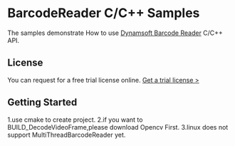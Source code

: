 # BarcodeReader C/C++ Samples
The samples demonstrate How to use [Dynamsoft Barcode Reader](https://www.dynamsoft.com/Products/Dynamic-Barcode-Reader.aspx) C/C++ API.

## License
You can request for a free trial license online. [Get a trial license >](https://www.dynamsoft.com/CustomerPortal/Portal/Triallicense.aspx)

## Getting Started
1.use cmake to create project.
2.if you want to BUILD_DecodeVideoFrame,please download Opencv First.
3.linux does not support MultiThreadBarcodeReader yet. 
